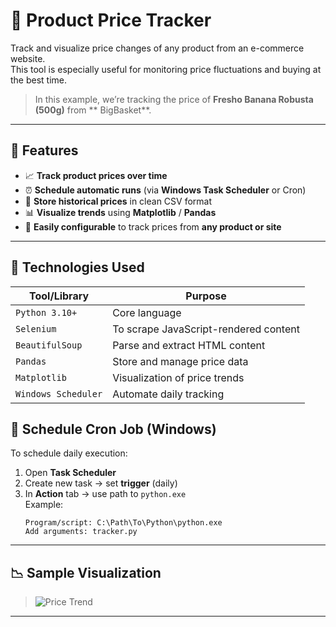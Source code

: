 # 🧺 Product Price Tracker

Track and visualize price changes of any product from an e-commerce website.  
This tool is especially useful for monitoring price fluctuations and buying at the best time.

> In this example, we’re tracking the price of **Fresho Banana Robusta (500g)** from ** BigBasket**.

---

## 📌 Features

- 📈 **Track product prices over time**  
- ⏰ **Schedule automatic runs** (via **Windows Task Scheduler** or Cron)  
- 📂 **Store historical prices** in clean CSV format  
- 📊 **Visualize trends** using **Matplotlib** / **Pandas**  
- 🔧 **Easily configurable** to track prices from **any product or site**  

---

## 🧰 Technologies Used

| Tool/Library       | Purpose                                 |
|--------------------|-----------------------------------------|
| `Python 3.10+`      | Core language                          |
| `Selenium`          | To scrape JavaScript-rendered content  |
| `BeautifulSoup`     | Parse and extract HTML content         |
| `Pandas`            | Store and manage price data            |
| `Matplotlib`        | Visualization of price trends          |
| `Windows Scheduler` | Automate daily tracking                |


## 📅 Schedule Cron Job (Windows)

To schedule daily execution:

1. Open **Task Scheduler**
2. Create new task → set **trigger** (daily)
3. In **Action** tab → use path to `python.exe`  
   Example:
   ```
   Program/script: C:\Path\To\Python\python.exe  
   Add arguments: tracker.py  
   ```

---

## 📉 Sample Visualization

> ![Price Trend](/)

---
